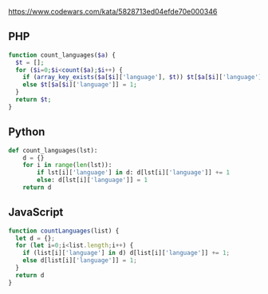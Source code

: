 https://www.codewars.com/kata/5828713ed04efde70e000346

## PHP
```php
function count_languages($a) {
  $t = [];
  for ($i=0;$i<count($a);$i++) {
    if (array_key_exists($a[$i]['language'], $t)) $t[$a[$i]['language']]++;
    else $t[$a[$i]['language']] = 1;
  }
  return $t;
}
```

## Python
```python
def count_languages(lst): 
    d = {}
    for i in range(len(lst)):
        if lst[i]['language'] in d: d[lst[i]['language']] += 1
        else: d[lst[i]['language']] = 1
    return d
```

## JavaScript
```js
function countLanguages(list) {
  let d = {};
  for (let i=0;i<list.length;i++) {
    if (list[i]['language'] in d) d[list[i]['language']] += 1;
    else d[list[i]['language']] = 1;
  }
  return d
}
```